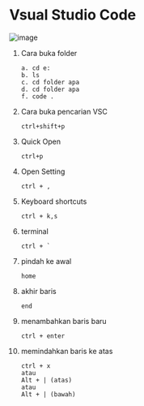 # Vsual Studio Code

![image](https://user-images.githubusercontent.com/83469523/181283798-7f22f12f-019a-4348-b297-5e30f9678b5a.png)

1. Cara buka folder
    ```
    a. cd e:
    b. ls
    c. cd folder apa
    d. cd folder apa
    f. code .
    ```

2. Cara buka pencarian VSC
   ```
   ctrl+shift+p
   ```
   
3. Quick Open
   ```
   ctrl+p
   ```
   
4. Open Setting
   ```
   ctrl + ,
   ```
   
5. Keyboard shortcuts
   ```
   ctrl + k,s 
   ```
 
6. terminal 
   ```
   ctrl + ` 
   ```
   

1. pindah ke awal
   ```
   home
   ```
   
2. akhir baris
   ```
   end
   ```

3. menambahkan baris baru
   ```
   ctrl + enter
   ```
   
4. memindahkan baris ke atas
   ```
   ctrl + x
   atau
   Alt + | (atas)
   atau
   Alt + | (bawah)
   ```
   
